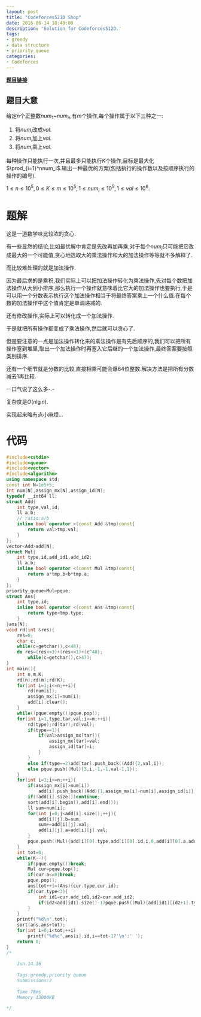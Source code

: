 ```yaml
---
layout: post
title: "Codeforces521D Shop"
date: 2016-06-14 18:40:00
description: 'Solution for Codeforces512D.'
tags:
- greedy
- data structure
- priority_queue
categories:
- Codeforces
---
```


[**题目链接**](http://codeforces.com/problemset/problem/521/D)

## 题目大意 ##

给定$n$个正整数$num_1$~$num_n$,有$m$个操作,每个操作属于以下三种之一:

1. 将$num_i$改成$val$.
2. 将$num_i$加上$val$.
3. 将$num_i$乘上$val$.

每种操作只能执行一次,并且最多只能执行$K$个操作,目标是最大化$\prod_{i=1}^nnum_i$.输出一种最优的方案(包括执行的操作数以及按顺序执行的操作的编号).

$1\le n \le10^5,0\le K\le m\le 10^5,1\le num_i\le10^5,1\le val\le10^6.$

# 题解

这是一道数学味比较浓的贪心.

有一些显然的结论,比如最优解中肯定是先改再加再乘,对于每个$num_i$只可能把它改成最大的一个可能值,贪心地选取大的乘法操作和大的加法操作等等就不多解释了.

而比较难处理的就是加法操作.

因为最后求的是乘积,我们实际上可以把加法操作转化为乘法操作,先对每个数把加法操作从大到小排序,那么执行一个操作就意味着比它大的加法操作也要执行,于是可以用一个分数表示执行这个加法操作相当于将最终答案乘上一个什么值.在每个数的加法操作中这个值肯定是单调递减的.

还有修改操作,实际上可以转化成一个加法操作.

于是就把所有操作都变成了乘法操作,然后就可以贪心了.

但是要注意的一点是加法操作转化来的乘法操作是有先后顺序的,我们可以把所有操作塞到堆里,取出一个加法操作时再塞入它后继的一个加法操作,最终答案要按照类别排序.

还有一个细节就是分数的比较,直接相乘可能会爆64位整数.解决方法是把所有分数减去$1$再比较.

一口气说了这么多-.-

复杂度是$O(n\lg n)$.

实现起来略有点小麻烦...

# 代码

```c++
#include<cstdio>
#include<queue>
#include<vector>
#include<algorithm>
using namespace std;
const int N=1e5+5;
int num[N],assign_mx[N],assign_id[N];
typedef __int64 ll;
struct Add{
	int type,val,id;
	ll a,b;
	// ratio:a/b
	inline bool operator <(const Add &tmp)const{
		return val>tmp.val;
	}
};
vector<Add>add[N];
struct Mul{
	int type,id,add_id1,add_id2;
	ll a,b;
	inline bool operator <(const Mul &tmp)const{
		return a*tmp.b<b*tmp.a;
	}
};
priority_queue<Mul>pque;
struct Ans{
	int type,id;
	inline bool operator <(const Ans &tmp)const{
		return type<tmp.type;
	}
}ans[N];
void rd(int &res){
	res=0;
	char c;
	while(c=getchar(),c<48);
	do res=(res<<3)+(res<<1)+(c^48);
		while(c=getchar(),c>47);
}
int main(){
	int n,m,K;
	rd(n);rd(m);rd(K);
	for(int i=1;i<=n;++i){
		rd(num[i]);
		assign_mx[i]=num[i];
		add[i].clear();
	}
	while(!pque.empty())pque.pop();
	for(int i=1,type,tar,val;i<=m;++i){
		rd(type);rd(tar);rd(val);
		if(type==1){
			if(val>assign_mx[tar]){
				assign_mx[tar]=val;
				assign_id[tar]=i;
			}
		}
		else if(type==2)add[tar].push_back((Add){2,val,i});
		else pque.push((Mul){3,i,-1,-1,val-1,1});
	}
	for(int i=1;i<=n;++i){
		if(assign_mx[i]>num[i])
			add[i].push_back((Add){1,assign_mx[i]-num[i],assign_id[i]});
		if(!add[i].size())continue;
		sort(add[i].begin(),add[i].end());
		ll sum=num[i];
		for(int j=0;j<add[i].size();++j){
			add[i][j].b=sum;
			sum+=add[i][j].val;
			add[i][j].a=add[i][j].val;
		}
		pque.push((Mul){add[i][0].type,add[i][0].id,i,0,add[i][0].a,add[i][0].b});
	}
	int tot=0;
	while(K--){
		if(pque.empty())break;
		Mul cur=pque.top();
		if(cur.a<=0)break;
		pque.pop();
		ans[tot++]=(Ans){cur.type,cur.id};
		if(cur.type<3){
			int id1=cur.add_id1,id2=cur.add_id2;
			if(id2<add[id1].size()-1)pque.push((Mul){add[id1][id2+1].type,add[id1][id2+1].id,id1,id2+1,add[id1][id2+1].a,add[id1][id2+1].b});
		}
	}
	printf("%d\n",tot);
	sort(ans,ans+tot);
	for(int i=0;i<tot;++i)
		printf("%d%c",ans[i].id,i==tot-1?'\n':' ');
	return 0;
}
/*
	
	Jun.14.16
	
	Tags:greedy,priority queue
	Submissions:2
	
	Time 78ms
	Memory 13000KB
	
*/
```
